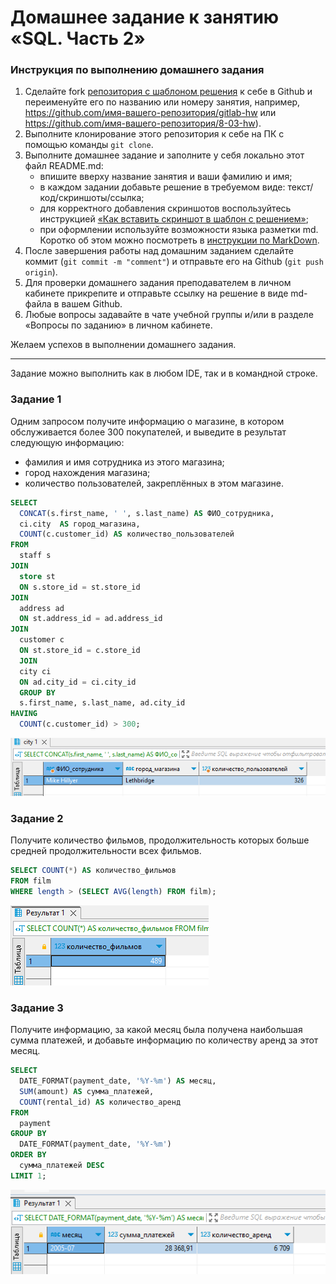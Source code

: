 # Домашнее задание к занятию «SQL. Часть 2»

### Инструкция по выполнению домашнего задания

1. Сделайте fork [репозитория c шаблоном решения](https://github.com/netology-code/sys-pattern-homework) к себе в Github и переименуйте его по названию или номеру занятия, например, https://github.com/имя-вашего-репозитория/gitlab-hw или https://github.com/имя-вашего-репозитория/8-03-hw).
2. Выполните клонирование этого репозитория к себе на ПК с помощью команды `git clone`.
3. Выполните домашнее задание и заполните у себя локально этот файл README.md:
   - впишите вверху название занятия и ваши фамилию и имя;
   - в каждом задании добавьте решение в требуемом виде: текст/код/скриншоты/ссылка;
   - для корректного добавления скриншотов воспользуйтесь инструкцией [«Как вставить скриншот в шаблон с решением»](https://github.com/netology-code/sys-pattern-homework/blob/main/screen-instruction.md);
   - при оформлении используйте возможности языка разметки md. Коротко об этом можно посмотреть в [инструкции по MarkDown](https://github.com/netology-code/sys-pattern-homework/blob/main/md-instruction.md).
4. После завершения работы над домашним заданием сделайте коммит (`git commit -m "comment"`) и отправьте его на Github (`git push origin`).
5. Для проверки домашнего задания преподавателем в личном кабинете прикрепите и отправьте ссылку на решение в виде md-файла в вашем Github.
6. Любые вопросы задавайте в чате учебной группы и/или в разделе «Вопросы по заданию» в личном кабинете.

Желаем успехов в выполнении домашнего задания.

---

Задание можно выполнить как в любом IDE, так и в командной строке.

### Задание 1

Одним запросом получите информацию о магазине, в котором обслуживается более 300 покупателей, и выведите в результат следующую информацию: 
- фамилия и имя сотрудника из этого магазина;
- город нахождения магазина;
- количество пользователей, закреплённых в этом магазине.

```sql
SELECT
  CONCAT(s.first_name, ' ', s.last_name) AS ФИО_сотрудника,
  ci.city  AS город_магазина,
  COUNT(c.customer_id) AS количество_пользователей
FROM
  staff s
JOIN
  store st
  ON s.store_id = st.store_id
JOIN
  address ad
  ON st.address_id = ad.address_id
JOIN
  customer c
  ON st.store_id = c.store_id
  JOIN
  city ci
  ON ad.city_id = ci.city_id
  GROUP BY
  s.first_name, s.last_name, ad.city_id
HAVING
  COUNT(c.customer_id) > 300;
```

![Alt текст](https://github.com/s2nt/netology_home_works/blob/eee43914924b30eaac64286bccee49511aded639/sdb/screenshots/12-04/%D0%A1%D0%BD%D0%B8%D0%BC%D0%BE%D0%BA%20%D1%8D%D0%BA%D1%80%D0%B0%D0%BD%D0%B0%202023-10-03%20141418.png)

### Задание 2

Получите количество фильмов, продолжительность которых больше средней продолжительности всех фильмов.

```sql
SELECT COUNT(*) AS количество_фильмов
FROM film
WHERE length > (SELECT AVG(length) FROM film);
```

![Alt текст](https://github.com/s2nt/netology_home_works/blob/eee43914924b30eaac64286bccee49511aded639/sdb/screenshots/12-04/%D0%A1%D0%BD%D0%B8%D0%BC%D0%BE%D0%BA%20%D1%8D%D0%BA%D1%80%D0%B0%D0%BD%D0%B0%202023-10-03%20141807.png)

### Задание 3

Получите информацию, за какой месяц была получена наибольшая сумма платежей, и добавьте информацию по количеству аренд за этот месяц.

```sql
SELECT
  DATE_FORMAT(payment_date, '%Y-%m') AS месяц,
  SUM(amount) AS сумма_платежей,
  COUNT(rental_id) AS количество_аренд
FROM
  payment
GROUP BY
  DATE_FORMAT(payment_date, '%Y-%m')
ORDER BY
  сумма_платежей DESC
LIMIT 1;
```

![Alt текст](https://github.com/s2nt/netology_home_works/blob/eee43914924b30eaac64286bccee49511aded639/sdb/screenshots/12-04/%D0%A1%D0%BD%D0%B8%D0%BC%D0%BE%D0%BA%20%D1%8D%D0%BA%D1%80%D0%B0%D0%BD%D0%B0%202023-10-03%20141815.png)

